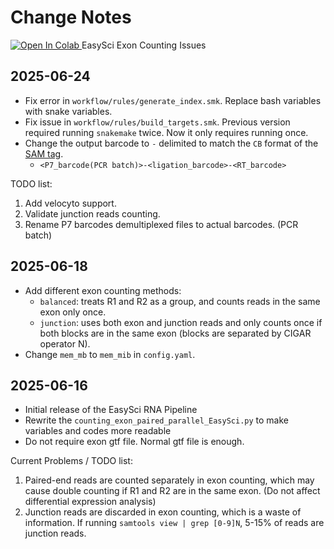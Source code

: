 # Change Notes

<a target="_blank" href="https://colab.research.google.com/github/Justype/easysci_pipeline/blob/main/docs/ipynbs/EasySci_issues.ipynb">
  <img src="https://colab.research.google.com/assets/colab-badge.svg" alt="Open In Colab"/>
</a> EasySci Exon Counting Issues

## 2025-06-24

- Fix error in `workflow/rules/generate_index.smk`. Replace bash variables with snake variables.
- Fix issue in `workflow/rules/build_targets.smk`. Previous version required running `snakemake` twice. Now it only requires running once.
- Change the output barcode to `-` delimited to match the `CB` format of the [SAM tag](https://samtools.github.io/hts-specs/SAMtags.pdf).
  - `<P7_barcode(PCR batch)>-<ligation_barcode>-<RT_barcode>`

TODO list:

1. Add velocyto support.
2. Validate junction reads counting.
3. Rename P7 barcodes demultiplexed files to actual barcodes. (PCR batch)

## 2025-06-18

- Add different exon counting methods:
  - `balanced`: treats R1 and R2 as a group, and counts reads in the same exon only once.
  - `junction`: uses both exon and junction reads and only counts once if both blocks are in the same exon (blocks are separated by CIGAR operator N).
- Change `mem_mb` to `mem_mib` in `config.yaml`.

## 2025-06-16

- Initial release of the EasySci RNA Pipeline
- Rewrite the `counting_exon_paired_parallel_EasySci.py` to make variables and codes more readable
- Do not require exon gtf file. Normal gtf file is enough.

Current Problems / TODO list:

1. Paired-end reads are counted separately in exon counting, which may cause double counting if R1 and R2 are in the same exon. (Do not affect differential expression analysis)
2. Junction reads are discarded in exon counting, which is a waste of information. If running `samtools view | grep [0-9]N`, 5-15% of reads are junction reads.
